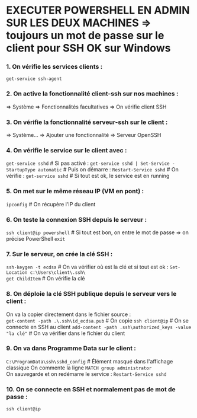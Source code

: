 # EXECUTER POWERSHELL EN ADMIN SUR LES DEUX MACHINES => toujours un mot de passe sur le client pour SSH OK sur Windows

### 1. On vérifie les services clients :
`get-service ssh-agent`

### 2. On active la fonctionnalité client-ssh sur nos machines :
=> Système => Fonctionnalités facultatives => On vérifie client SSH

### 3. On vérifie la fonctionnalité serveur-ssh sur le client :
=> Système... => Ajouter une fonctionnalité => Serveur OpenSSH

### 4. On vérifie le service sur le client avec :
`get-service sshd`  # Si pas activé :
`get-service sshd | Set-Service -StartupType automatic`  # Puis on démarre :
`Restart-Service sshd`  # On vérifie :
`get-service sshd`  # Si tout est ok, le service est en running

### 5. On met sur le même réseau IP (VM en pont) :
`ipconfig`  # On récupère l'IP du client

### 6. On teste la connexion SSH depuis le serveur :
`ssh client@ip powershell`  # Si tout est bon, on entre le mot de passe => on précise PowerShell
`exit`

### 7. Sur le serveur, on crée la clé SSH :
`ssh-keygen -t ecdsa`  # On va vérifier où est la clé et si tout est ok :
`Set-Location c:\Users\client\.ssh\`  
`get ChildItem`  # On vérifie la clé

### 8. On déploie la clé SSH publique depuis le serveur vers le client :
On va la copier directement dans le fichier source :  
`get-content -path .\.ssh\id_ecdsa.pub`  # On copie
`ssh client@ip`  # On se connecte en SSH au client
`add-content -path .ssh\authorized_keys -value "la clé"`  # On va vérifier dans le fichier du client

### 9. On va dans Programme Data sur le client :
`C:\ProgramData\ssh\sshd_config`  # Élément masqué dans l'affichage classique
On commente la ligne `MATCH group administrator`  
On sauvegarde et on redémarre le service :
`Restart-Service sshd`

### 10. On se connecte en SSH et normalement pas de mot de passe :
`ssh client@ip`
